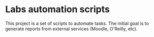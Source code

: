 # Labs automation scripts

This project is a set of scripts to automate tasks. The initial goal is to generate reports from external services (Moodle, O'Reilly, etc).